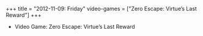+++
title = "2012-11-09: Friday"
video-games = ["Zero Escape: Virtue’s Last Reward"]
+++


* Video Game: Zero Escape: Virtue’s Last Reward